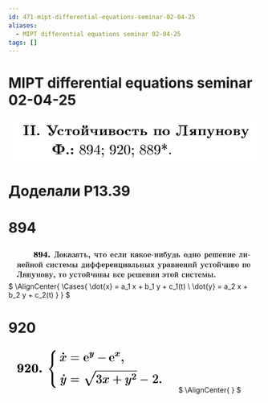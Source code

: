 ```yaml
---
id: 471-mipt-differential-equations-seminar-02-04-25
aliases:
  - MIPT differential equations seminar 02-04-25
tags: []
---
```


# MIPT differential equations seminar 02-04-25

![1.png](assets/imgs/02-04-25_16-00-01_138_02-04-25_16-00-01_194.png)

# Доделали Р13.39

# 894

![894.png](assets/imgs/02-04-25_16-07-54_429_02-04-25_16-07-54_382.png)
$
\AlignCenter{
\Cases{
\dot{x} = a_1 x + b_1 y + c_1(t) \\
\dot{y} = a_2 x + b_2 y + c_2(t)
}
}
$

# 920

![920.png](assets/imgs/02-04-25_16-08-14_304_02-04-25_16-08-14_582.png)
$
\AlignCenter{
}
$

